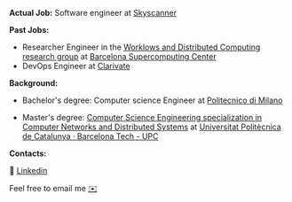 

**Actual Job:**
Software engineer at [Skyscanner](https://www.skyscanner.net/)


**Past Jobs:**

- Researcher Engineer in the [Worklows and Distributed Computing research group](https://www.bsc.es/discover-bsc/organisation/scientific-structure/workflows-and-distributed-computing) at [Barcelona Supercomputing Center](https://www.bsc.es/)
- DevOps Engineer at [Clarivate](https://clarivate.com/)


**Background:**

- Bachelor's degree: Computer science Engineer at [Politecnico di Milano](https://www.polimi.it/en)

- Master's degree: [Computer Science Engineering specialization in Computer Networks and Distributed Systems](https://www.fib.upc.edu/en/studies/masters/master-innovation-and-research-informatics/curriculum/specializations/computer-networks-and-distributed-systems) at [Universitat Politècnica de Catalunya · Barcelona Tech - UPC](https://www.upc.edu/en)


**Contacts:**

🔗 [Linkedin](https://www.linkedin.com/in/riccardocecco/) 

Feel free to email me [✉️](mailto:ceccoriccardo1997@gmail.com)
